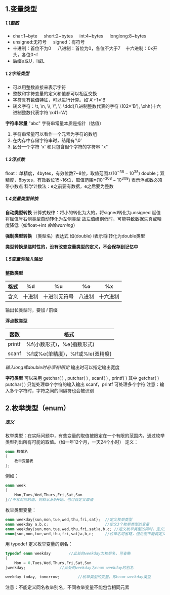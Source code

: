 ## 1.变量类型
##### 1.1整数
- char:1~byte$\quad$ short:2~bytes$\quad$ int:4~bytes$\quad$ longlong:8~bytes
- unsigned:无符号$\quad$ signed：有符号
- 十进制：首位不为0  $\quad$八进制：首位为0，各位不大于7$\quad$十六进制：0x开头，各位0~f
- 后缀u或U，l或L
##### 1.2字符类型
- 可以用整数直接来表示字符
- 整数和字符变量的定义和值都可以相互交换
- 字符具有数值特征，可以进行计算。如'A'+1='B'
- 转义字符：\\t, \\n, \\\\,  \\", \\', \\ddd(八进制整数代表的字符 \\102='B'), \\xhh(十六进制整数代表字符 \\x41='A')

**字符串常量**
"abc"
字符串常量本质是指针（估值）
1. 字符串常量可以看作一个元素为字符的数组
2. 在内存中存储字符串时，结尾有'\\0'
3. 区分一个字符 'x' 和只包含但个字符的字符串 "x"
##### 1.3浮点数
float：单精度，4bytes，有效位数7~8位，取值范围$\pm (10^{-38}-10^{38})$
double；双精度，8bytes，有效数位15~16位，取值范围$\pm(10^{-308}-10^{308})$
表示浮点数必须带小数点
科学计数法：e之前要有数据，e之后要为整数
##### 1.4变量类型转换
**自动类型转换**
计算式规律：将小的转化为大的，将signed转化为unsigned
赋值将赋值号右侧类型自动转化为左侧类型
故左值级别低时，可能导致数据失真或精度降低（如float$\rightarrow$int  *会给warning*）

**强制类型转换**
（类型名）表达式
如(double) i表示将i转化为double类型

**类型转换是临时性的，没有改变变量类型的定义，不会保存到记忆中**
##### 1.5变量的输入输出
**整数类型**

|格式|%d|%u|%o|%x|
|-------|-----|----|----|----|
|含义|十进制|十进制无符号|八进制|十六进制|
输出长类型时，要加 $l$ 前缀

**浮点数类型**

|函数|格式|
|---|---|
|printf|%f(小数形式)，%e(指数形式)|
|scanf|%f或%e(单精度)，%lf或%le(双精度)|
*输入long或double时必须有l限定*
输出时可以指定输出宽度

**字符类型**
可以采用 getchar( ) , putchar( ) , scanf( ) , printf( )
其中 getchar( ) putchar( ) 只能处理单个字符的输入输出
scanf，printf 可处理多个字符
注意：输入多个字符时，字符之间的间隔符也会被识别
## 2.枚举类型（enum）
##### 定义
枚举类型：在实际问题中，有些变量的取值被限定在一个有限的范围内，通过枚举类型列出所有可能的取值。（如一年12个月，一天24个小时）
定义：
```c
enum 枚举名
{
	枚举变量表
};
```
例如：
```c
enum week
{
	Mon,Tues,Wed,Thurs,Fri,Sat,Sun
}//不写对应的值，则默认从0开始。也可自定义取值
```
枚举类型变量：
```c
enum weekday{sun,mon,tue,wed,thu,fri,sat};  //定义枚举类型
enum weekday a,b,c;                         //定义3个枚举类型的变量
enum weekday{sun,mon,tue,wed,thu,fri,sat}a,b,c; //定义枚举类型的同时，定义3个变量
enum{sun,mon,tue,wed,thu,fri,sat}a,b,c;     //枚举名可省略，但后面不能再定义新的枚举变量
```
用 typedef 定义枚举变量的别名：
```c
typedef enum weekday        //此处的weekday为枚举名，可省略
{
    Mon = 0,Tues,Wed,Thurs,Fri,Sat,Sun
}weekday;               //此处的weekday为enum weekday的别名

weekday today, tomorrow;        //枚举类型的变量，即enum weekday类型
```
注意：不能定义同名枚举别名，不同枚举变量不能包含相同元素

